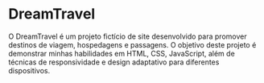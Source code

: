 # DreamTravel
O DreamTravel é um projeto fictício de site desenvolvido para promover destinos de viagem, hospedagens e passagens. O objetivo deste projeto é demonstrar minhas habilidades em HTML, CSS, JavaScript, além de técnicas de responsividade e design adaptativo para diferentes dispositivos.
